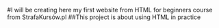 #I will be creating here my first website from HTML for beginners course from StrafaKursów.pl
##This project is about using HTML in practice  
